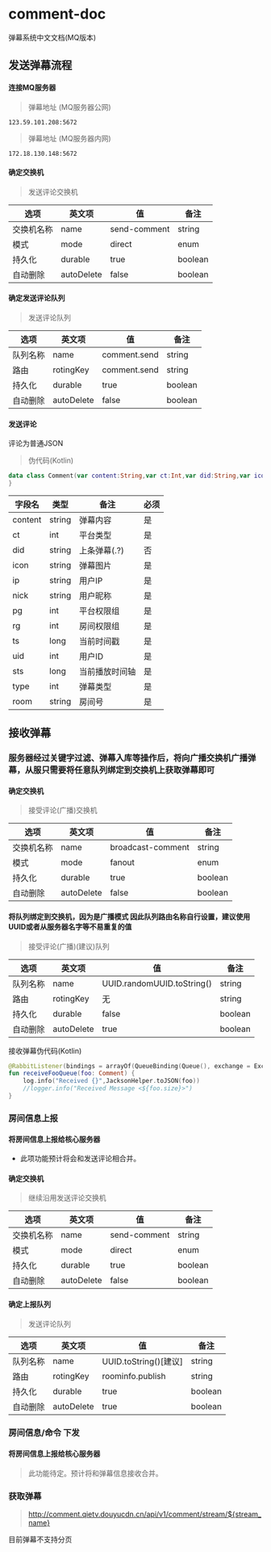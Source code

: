 # comment-doc
弹幕系统中文文档(MQ版本)

## 发送弹幕流程

#### 连接MQ服务器

> 弹幕地址 (MQ服务器公网)
```
123.59.101.208:5672
```

> 弹幕地址 (MQ服务器内网)
```
172.18.130.148:5672
```

#### 确定交换机

> 发送评论交换机

| 选项           |     英文项     | 值                          |    备注  |
|---------------|----------------|-----------------------------|---------|
| 交换机名称     |      name      | send-comment               | string     |
| 模式          |     mode        |      direct                 | enum     |
| 持久化        |      durable    |           true              | boolean     |
| 自动删除       |    autoDelete  |          false               | boolean     |

#### 确定发送评论队列

> 发送评论队列

| 选项           |       英文项        | 值                                   | 备注  |
|---------------|---------------------|-------------------------------------|---------|
| 队列名称     |      name           |     comment.send               | string  |
| 路由          |     rotingKey            |      comment.send             |  string   |
| 持久化        |      durable        |           true                      |  boolean |
| 自动删除       |     autoDelete     |           false                      |  boolean |

#### 发送评论

评论为普通JSON
> 伪代码(Kotlin)
```kotlin
data class Comment(var content:String,var ct:Int,var did:String,var icon:String,var ip:String,var nick:String,var pg:Int,var rg:Int,var ts:Long,var uid:Int,var sts:Long = 0,var type:Int = 0,var room:String = "") {
}
```


| 字段名         |        类型         | 备注                      | 必须  |
|---------------|---------------------|---------------------------|-------|
| content       |      string         |     弹幕内容               |  是   |
| ct            |      int            |     平台类型               |  是   |
| did           |      string         |     上条弹幕(.?)           |  否   |
| icon          |      string         |     弹幕图片               |  是   |
| ip            |      string         |     用户IP                 |  是   |
| nick          |      string         |     用户昵称               |  是   |
| pg            |      int            |     平台权限组              |  是   |
| rg            |      int            |     房间权限组              |  是   |
| ts            |     long            |     当前时间戳             |  是   |
| uid           |     int             |     用户ID                 |  是   |
| sts           |     long            |     当前播放时间轴          |  是   |
| type          |     int             |     弹幕类型                |  是   |
| room          |     string          |     房间号                  |  是   |


## 接收弹幕
### 服务器经过关键字过滤、弹幕入库等操作后，将向广播交换机广播弹幕，从服只需要将任意队列绑定到交换机上获取弹幕即可
#### 确定交换机

> 接受评论(广播)交换机 

| 选项           |       英文项        | 值                                   | 备注  |
|---------------|---------------------|-------------------------------------|---------|
| 交换机名称     |      name           |     broadcast-comment               | string  |
| 模式          |     mode            |              fanout                 |  enum   |
| 持久化        |      durable        |           true                      |  boolean |
| 自动删除       |     autoDelete     |           false                      |  boolean |

#### 将队列绑定到交换机，因为是广播模式 因此队列路由名称自行设置，建议使用UUID或者从服务器名字等不易重复的值

> 接受评论(广播)(建议)队列

| 选项           |       英文项        | 值                                   | 备注  |
|---------------|---------------------|-------------------------------------|---------|
| 队列名称     |      name             |     UUID.randomUUID.toString()      | string  |
| 路由          |     rotingKey            |      无             |  string   |
| 持久化        |      durable        |           false                      |  boolean |
| 自动删除       |     autoDelete     |           true                     |  boolean |

接收弹幕伪代码(Kotlin)

```kotlin
@RabbitListener(bindings = arrayOf(QueueBinding(Queue(), exchange = Exchange(Constants.BROADCAST_COMMENT_EXCHANGE,type = "fanout",durable = "true",autoDelete = "false"))))
fun receiveFooQueue(foo: Comment) {
    log.info("Received {}",JacksonHelper.toJSON(foo))
    //logger.info("Received Message <${foo.size}>")
}
```
### 房间信息上报
#### 将房间信息上报给核心服务器

* 此项功能预计将会和发送评论相合并。

#### 确定交换机

> 继续沿用发送评论交换机

| 选项           |     英文项     | 值                          |    备注  |
|---------------|----------------|-----------------------------|---------|
| 交换机名称     |      name      | send-comment               | string     |
| 模式          |     mode        |      direct                 | enum     |
| 持久化        |      durable    |           true              | boolean     |
| 自动删除       |    autoDelete  |          false               | boolean     |

#### 确定上报队列

> 发送评论队列

| 选项           |       英文项        | 值                                   | 备注  |
|---------------|---------------------|-------------------------------------|---------|
| 队列名称     |      name           |     UUID.toString()[建议]              | string  |
| 路由          |     rotingKey            |      roominfo.publish             |  string   |
| 持久化        |      durable        |           true                      |  boolean |
| 自动删除       |     autoDelete     |           true                      |  boolean |

### 房间信息/命令 下发
#### 将房间信息上报给核心服务器
> 此功能待定。预计将和弹幕信息接收合并。

### 获取弹幕

> http://comment.qietv.douyucdn.cn/api/v1/comment/stream/${stream_name}

目前弹幕不支持分页
